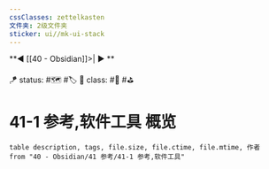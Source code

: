 ```yaml
---
cssClasses: zettelkasten
文件夹: 2级文件夹
sticker: ui//mk-ui-stack
---
```


**◀️ [[40 - Obsidian]]>| ▶️ **

🪁 status: #🗺️ #🏷️
🎏 class: #📇 #⛳ 

# 41-1 参考,软件工具 概览
 
```dataview
table description, tags, file.size, file.ctime, file.mtime, 作者
from "40 - Obsidian/41 参考/41-1 参考,软件工具"
```


